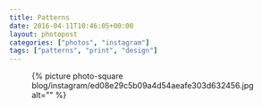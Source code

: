 ```yaml
---
title: Patterns
date: 2016-04-11T10:46:05+00:00
layout: photopost
categories: ["photos", "instagram"]
tags: ["patterns", "print", "design"]
---
```


<figure class="photo photo--square">
  {% picture photo-square blog/instagram/ed08e29c5b09a4d54aeafe303d632456.jpg alt="" %}
</figure>


